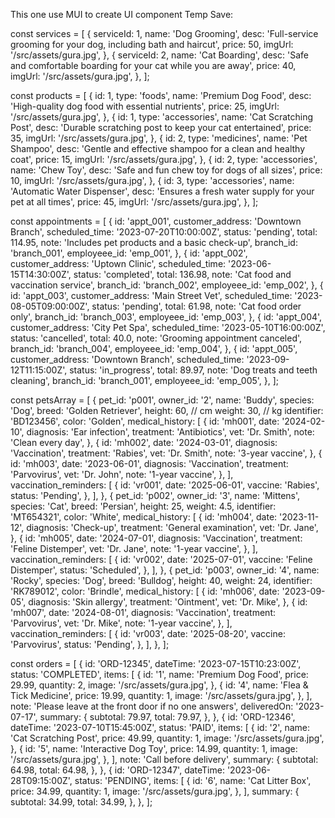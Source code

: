 This one use MUI to create UI component
Temp Save:

const services = [
{
serviceId: 1,
name: 'Dog Grooming',
desc: 'Full-service grooming for your dog, including bath and haircut',
price: 50,
imgUrl: '/src/assets/gura.jpg',
},
{
serviceId: 2,
name: 'Cat Boarding',
desc: 'Safe and comfortable boarding for your cat while you are away',
price: 40,
imgUrl: '/src/assets/gura.jpg',
},
];

const products = [
{
id: 1,
type: 'foods',
name: 'Premium Dog Food',
desc: 'High-quality dog food with essential nutrients',
price: 25,
imgUrl: '/src/assets/gura.jpg',
},
{
id: 1,
type: 'accessories',
name: 'Cat Scratching Post',
desc: 'Durable scratching post to keep your cat entertained',
price: 35,
imgUrl: '/src/assets/gura.jpg',
},
{
id: 2,
type: 'medicines',
name: 'Pet Shampoo',
desc: 'Gentle and effective shampoo for a clean and healthy coat',
price: 15,
imgUrl: '/src/assets/gura.jpg',
},
{
id: 2,
type: 'accessories',
name: 'Chew Toy',
desc: 'Safe and fun chew toy for dogs of all sizes',
price: 10,
imgUrl: '/src/assets/gura.jpg',
},
{
id: 3,
type: 'accessories',
name: 'Automatic Water Dispenser',
desc: 'Ensures a fresh water supply for your pet at all times',
price: 45,
imgUrl: '/src/assets/gura.jpg',
},
];

const appointments = [
{
id: 'appt_001',
customer_address: 'Downtown Branch',
scheduled_time: '2023-07-20T10:00:00Z',
status: 'pending',
total: 114.95,
note: 'Includes pet products and a basic check-up',
branch_id: 'branch_001',
employeee_id: 'emp_001',
},
{
id: 'appt_002',
customer_address: 'Uptown Clinic',
scheduled_time: '2023-06-15T14:30:00Z',
status: 'completed',
total: 136.98,
note: 'Cat food and vaccination service',
branch_id: 'branch_002',
employeee_id: 'emp_002',
},
{
id: 'appt_003',
customer_address: 'Main Street Vet',
scheduled_time: '2023-08-05T09:00:00Z',
status: 'pending',
total: 61.98,
note: 'Cat food order only',
branch_id: 'branch_003',
employeee_id: 'emp_003',
},
{
id: 'appt_004',
customer_address: 'City Pet Spa',
scheduled_time: '2023-05-10T16:00:00Z',
status: 'cancelled',
total: 40.0,
note: 'Grooming appointment canceled',
branch_id: 'branch_004',
employeee_id: 'emp_004',
},
{
id: 'appt_005',
customer_address: 'Downtown Branch',
scheduled_time: '2023-09-12T11:15:00Z',
status: 'in_progress',
total: 89.97,
note: 'Dog treats and teeth cleaning',
branch_id: 'branch_001',
employeee_id: 'emp_005',
},
];

const petsArray = [
{
pet_id: 'p001',
owner_id: '2',
name: 'Buddy',
species: 'Dog',
breed: 'Golden Retriever',
height: 60, // cm
weight: 30, // kg
identifier: 'BD123456',
color: 'Golden',
medical_history: [
{
id: 'mh001',
date: '2024-02-10',
diagnosis: 'Ear infection',
treatment: 'Antibiotics',
vet: 'Dr. Smith',
note: 'Clean every day',
},
{
id: 'mh002',
date: '2024-03-01',
diagnosis: 'Vaccination',
treatment: 'Rabies',
vet: 'Dr. Smith',
note: '3-year vaccine',
},
{
id: 'mh003',
date: '2023-06-01',
diagnosis: 'Vaccination',
treatment: 'Parvovirus',
vet: 'Dr. John',
note: '1-year vaccine',
},
],
vaccination_reminders: [
{
id: 'vr001',
date: '2025-06-01',
vaccine: 'Rabies',
status: 'Pending',
},
],
},
{
pet_id: 'p002',
owner_id: '3',
name: 'Mittens',
species: 'Cat',
breed: 'Persian',
height: 25,
weight: 4.5,
identifier: 'MT654321',
color: 'White',
medical_history: [
{
id: 'mh004',
date: '2023-11-12',
diagnosis: 'Check-up',
treatment: 'General examination',
vet: 'Dr. Jane',
},
{
id: 'mh005',
date: '2024-07-01',
diagnosis: 'Vaccination',
treatment: 'Feline Distemper',
vet: 'Dr. Jane',
note: '1-year vaccine',
},
],
vaccination_reminders: [
{
id: 'vr002',
date: '2025-07-01',
vaccine: 'Feline Distemper',
status: 'Scheduled',
},
],
},
{
pet_id: 'p003',
owner_id: '4',
name: 'Rocky',
species: 'Dog',
breed: 'Bulldog',
height: 40,
weight: 24,
identifier: 'RK789012',
color: 'Brindle',
medical_history: [
{
id: 'mh006',
date: '2023-09-05',
diagnosis: 'Skin allergy',
treatment: 'Ointment',
vet: 'Dr. Mike',
},
{
id: 'mh007',
date: '2024-08-01',
diagnosis: 'Vaccination',
treatment: 'Parvovirus',
vet: 'Dr. Mike',
note: '1-year vaccine',
},
],
vaccination_reminders: [
{
id: 'vr003',
date: '2025-08-20',
vaccine: 'Parvovirus',
status: 'Pending',
},
],
},
];

const orders = [
{
id: 'ORD-12345',
dateTime: '2023-07-15T10:23:00Z',
status: 'COMPLETED',
items: [
{
id: '1',
name: 'Premium Dog Food',
price: 29.99,
quantity: 2,
image: '/src/assets/gura.jpg',
},
{
id: '4',
name: 'Flea & Tick Medicine',
price: 19.99,
quantity: 1,
image: '/src/assets/gura.jpg',
},
],
note: 'Please leave at the front door if no one answers',
deliveredOn: '2023-07-17',
summary: {
subtotal: 79.97,
total: 79.97,
},
},
{
id: 'ORD-12346',
dateTime: '2023-07-10T15:45:00Z',
status: 'PAID',
items: [
{
id: '2',
name: 'Cat Scratching Post',
price: 49.99,
quantity: 1,
image: '/src/assets/gura.jpg',
},
{
id: '5',
name: 'Interactive Dog Toy',
price: 14.99,
quantity: 1,
image: '/src/assets/gura.jpg',
},
],
note: 'Call before delivery',
summary: {
subtotal: 64.98,
total: 64.98,
},
},
{
id: 'ORD-12347',
dateTime: '2023-06-28T09:15:00Z',
status: 'PENDING',
items: [
{
id: '6',
name: 'Cat Litter Box',
price: 34.99,
quantity: 1,
image: '/src/assets/gura.jpg',
},
],
summary: {
subtotal: 34.99,
total: 34.99,
},
},
];
